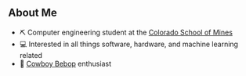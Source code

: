 ## About Me
- ⛏️ Computer engineering student at the [Colorado School of Mines](https://www.mines.edu/)
- 💻 Interested in all things software, hardware, and machine learning related
- 🤠 [Cowboy Bebop](https://en.wikipedia.org/wiki/Cowboy_Bebop) enthusiast

